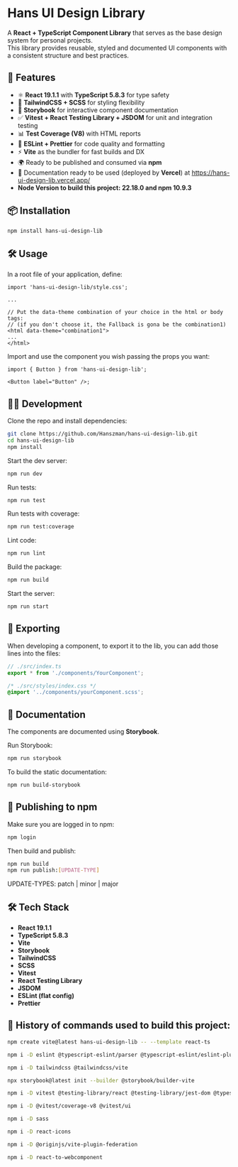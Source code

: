# Hans UI Design Library

A **React + TypeScript Component Library** that serves as the base design system for personal projects.  
This library provides reusable, styled and documented UI components with a consistent structure and best practices.

## 🚀 Features

- ⚛️ **React 19.1.1** with **TypeScript 5.8.3** for type safety
- 🎨 **TailwindCSS + SCSS** for styling flexibility
- 📖 **Storybook** for interactive component documentation
- ✅ **Vitest + React Testing Library + JSDOM** for unit and integration testing
- 📊 **Test Coverage (V8)** with HTML reports
- 🧹 **ESLint + Prettier** for code quality and formatting
- ⚡ **Vite** as the bundler for fast builds and DX
- 🌍 Ready to be published and consumed via **npm**
- 📖 Documentation ready to be used (deployed by **Vercel**) at https://hans-ui-design-lib.vercel.app/
- **Node Version to build this project: 22.18.0 and npm 10.9.3**

## 📦 Installation

```bash
npm install hans-ui-design-lib
```

## 🛠️ Usage

In a root file of your application, define:

```tsx
import 'hans-ui-design-lib/style.css';

...

// Put the data-theme combination of your choice in the html or body tags:
// (if you don't choose it, the Fallback is gona be the combination1)
<html data-theme="combination1">
...
</html>
```

Import and use the component you wish passing the props you want:

```tsx
import { Button } from 'hans-ui-design-lib';

<Button label="Button" />;
```

## 🧑‍💻 Development

Clone the repo and install dependencies:

```bash
git clone https://github.com/Hanszman/hans-ui-design-lib.git
cd hans-ui-design-lib
npm install
```

Start the dev server:

```bash
npm run dev
```

Run tests:

```bash
npm run test
```

Run tests with coverage:

```bash
npm run test:coverage
```

Lint code:

```bash
npm run lint
```

Build the package:

```bash
npm run build
```

Start the server:

```bash
npm run start
```

## 🚢 Exporting

When developing a component, to export it to the lib, you can add those lines into the files:

```ts
// ./src/index.ts
export * from './components/YourComponent';
```

```css
/* ./src/styles/index.css */
@import '../components/yourComponent.scss';
```

## 📖 Documentation

The components are documented using **Storybook**.

Run Storybook:

```bash
npm run storybook
```

To build the static documentation:

```bash
npm run build-storybook
```

## 🚢 Publishing to npm

Make sure you are logged in to npm:

```bash
npm login
```

Then build and publish:

```bash
npm run build
npm run publish:[UPDATE-TYPE]
```

UPDATE-TYPES: patch | minor | major

## 🛠️ Tech Stack

- **React 19.1.1**
- **TypeScript 5.8.3**
- **Vite**
- **Storybook**
- **TailwindCSS**
- **SCSS**
- **Vitest**
- **React Testing Library**
- **JSDOM**
- **ESLint (flat config)**
- **Prettier**

## 📜 History of commands used to build this project:

```bash
npm create vite@latest hans-ui-design-lib -- --template react-ts

npm i -D eslint @typescript-eslint/parser @typescript-eslint/eslint-plugin eslint-config-prettier eslint-plugin-react eslint-plugin-react-hooks prettier

npm i -D tailwindcss @tailwindcss/vite

npx storybook@latest init --builder @storybook/builder-vite

npm i -D vitest @testing-library/react @testing-library/jest-dom @types/testing-library\_\_jest-dom jsdom

npm i -D @vitest/coverage-v8 @vitest/ui

npm i -D sass

npm i -D react-icons

npm i -D @originjs/vite-plugin-federation

npm i -D react-to-webcomponent
```
